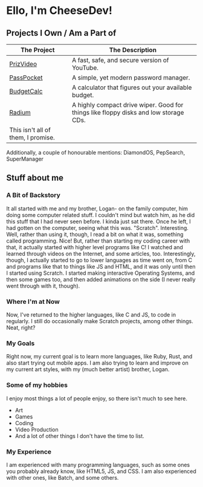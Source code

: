 # Ello, I'm CheeseDev! 

## Projects I Own / Am a Part of

| The Project | The Description |
| ----------- | --------------- |
| [PrizVideo](https://prizvideo.github.io/PrizVideo-Main) | A fast, safe, and secure version of YouTube. |
| [PassPocket](https://xytrux.github.io/passpocket) | A simple, yet modern password manager. |
| [BudgetCalc](https://callendv.github.io/BudgetCalc/) | A calculator that figures out your available budget. |
| [Radium](https://github.com/CallenDV/radium) | A highly compact drive wiper. Good for things like floppy disks and low storage CDs. |
| This isn't all of them, I promise. |

Additionally, a couple of honourable mentions: DiamondOS, PepSearch, SuperManager

## Stuff about me

### A Bit of Backstory

It all started with me and my brother, Logan- on the family computer, him doing some computer related stuff. I couldn't mind but watch him, as he did this stuff that I had never seen before. I kinda just sat there. Once he left, I had gotten on the computer, seeing what this was. "Scratch". Interesting. Well, rather than using it, though, I read a bit on what it was, something called programming. Nice! But, rather than starting my coding career with that, it actually started with higher level programs like C! I watched and learned through videos on the Internet, and some articles, too. Interestingly, though, I actually started to go to lower languages as time went on, from C and programs like that to things like JS and HTML, and it was only until then I started using Scratch. I started making interactive Operating Systems, and then some games too, and then added animations on the side (I never really went through with it, though).

### Where I'm at Now

Now, I've returned to the higher languages, like C and JS, to code in regularly. I still do occasionally make Scratch projects, among other things. Neat, right?

### My Goals

Right now, my current goal is to learn more languages, like Ruby, Rust, and also start trying out mobile apps. I am also trying to learn and improve on my current art styles, with my (much better artist) brother, Logan. 

### Some of my hobbies

I enjoy most things a lot of people enjoy, so there isn't much to see here. 
 * Art
 * Games
 * Coding
 * Video Production
 * And a lot of other things I don't have the time to list.

### My Experience

I am experienced with many programming languages, such as some ones you probably already know, like HTML5, JS, and CSS. I am also experienced with other ones, like Batch, and some others.
